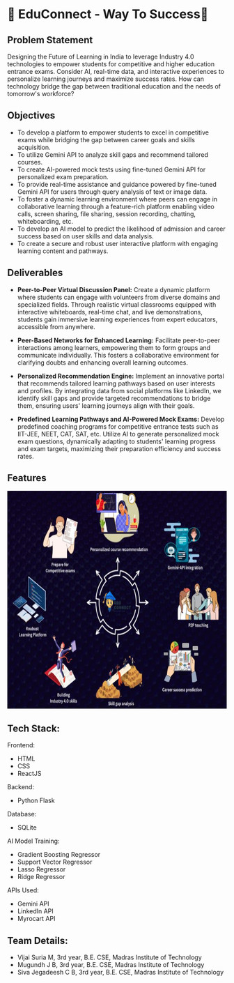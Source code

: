 
# 🚀 EduConnect - Way To Success🚀

## Problem Statement

Designing the Future of Learning in India to leverage Industry 4.0 technologies to empower students for competitive and higher education entrance exams. 
Consider AI, real-time data, and interactive experiences to personalize learning journeys and maximize success rates. 
How can technology bridge the gap between traditional education and the needs of tomorrow's workforce?

## Objectives

- To develop a platform to empower students to excel in competitive exams while bridging the gap between career goals and skills acquisition. 
- To utilize Gemini API to analyze skill gaps and recommend tailored courses.
- To create AI-powered mock tests using fine-tuned Gemini API for personalized exam preparation.
- To provide real-time assistance and guidance powered by fine-tuned Gemini API for users through query analysis of text or image data.
- To foster a dynamic learning environment where peers can engage in collaborative learning through a feature-rich platform enabling video calls, screen sharing, file sharing, session recording, chatting, whiteboarding, etc.
- To develop an AI model to predict the likelihood of admission and career success based on user skills and data analysis.
- To create a secure and robust user interactive platform with engaging learning content and pathways.




## Deliverables

 - **Peer-to-Peer Virtual Discussion Panel:** Create a dynamic platform where students can engage with volunteers from diverse domains and specialized fields. Through realistic virtual classrooms equipped with interactive whiteboards, real-time chat, and live demonstrations, students gain immersive learning experiences from expert educators, accessible from anywhere.

 - **Peer-Based Networks for Enhanced Learning:** Facilitate peer-to-peer interactions among learners, empowering them to form groups and communicate individually. This fosters a collaborative environment for clarifying doubts and enhancing overall learning outcomes.

 - **Personalized Recommendation Engine:** Implement an innovative portal that recommends tailored learning pathways based on user interests and profiles. By integrating data from social platforms like LinkedIn, we identify skill gaps and provide targeted recommendations to bridge them, ensuring users' learning journeys align with their goals.

 - **Predefined Learning Pathways and AI-Powered Mock Exams:** Develop predefined coaching programs for competitive entrance tests such as IIT-JEE, NEET, CAT, SAT, etc. Utilize AI to generate personalized mock exam questions, dynamically adapting to students' learning progress and exam targets, maximizing their preparation efficiency and success rates.

## Features

<img src="architecture.JPG" alt="Image Description" width="800" height="500">

## Tech Stack:

Frontend:
- HTML
- CSS
- ReactJS

Backend:
- Python Flask

Database:
- SQLite

AI Model Training:
- Gradient Boosting Regressor
- Support Vector Regressor
- Lasso Regressor
- Ridge Regressor

APIs Used:
- Gemini API
- LinkedIn API
- Myrocart API


## Team Details:
- Vijai Suria M, 3rd year, B.E. CSE, Madras Institute of Technology
- Mugundh J B, 3rd year, B.E. CSE, Madras Institute of Technology
- Siva Jegadeesh C B, 3rd year, B.E. CSE, Madras Institute of Technology
